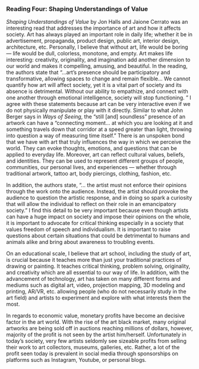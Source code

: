 ### Reading Four: Shaping Understandings of Value

*Shaping Understandings of Value* by Jon Halls and Jaione Cerrato was an interesting read that addresses the importance of art and how it affects society. Art has always played an important role in daily life; whether it be in advertisement, propaganda, product design, public art, interior design, architecture, etc. Personally, I believe that without art, life would be boring — life would be dull, colorless, monotone, and empty. Art makes life interesting: creativity, originality, and imagination add another dimension to our world and makes it compelling, amusing, and beautiful. In the reading, the authors state that “...art’s presence should be participatory and transformative, allowing spaces to change and remain flexible… We cannot quantify how art will affect society, yet it is a vital part of society and its absence is detrimental. Without our ability to empathize, and connect with one another through emotional intelligence, society will stop functioning. ” I agree with these statements because art can be very interactive even if we do not physically manipulate or play with it directly. Similar to what John Berger says in *Ways of Seeing*, the “still [and] soundless” presence of an artwork can have a “connecting moment… at which you are looking at it and something travels down that corridor at a speed greater than light, throwing into question a way of measuring time itself.” There is an unspoken bond that we have with art that truly influences the way in which we perceive the world. They can evoke thoughts, emotions, and questions that can be applied to everyday life. Moreover, art can reflect cultural values, beliefs, and identities. They can be used to represent different groups of people, communities, our personal lives, and experiences — whether through traditional artwork, tattoo art, body piercings, clothing, fashion, etc.  

In addition, the authors state, “... the artist must not enforce their opinions through the work onto the audience. Instead, the artist should provoke the audience to question the artistic response, and in doing so spark a curiosity that will allow the individual to reflect on their role in an emancipatory society.” I find this detail to be very important because even though artists can have a huge impact on society and impose their opinions on the whole, it is important to advocate for critical thinking especially in a society that values freedom of speech and individualism. It is important to raise questions about certain situations that could be detrimental to humans and animals alike and bring about awareness to troubling events. 

On an educational scale, I believe that art school, including the study of art, is crucial because it teaches more than just your traditional practices of drawing or painting. It teaches critical thinking, problem solving, originality, and creativity which are all essential to our way of life. In addition, with the advancement of technology, art has taken on many different forms and mediums such as digital art, video, projection mapping, 3D modeling and printing, AR/VR, etc. allowing people (who do not necessarily study in the art field) and artists to experiment and explore with what interests them the most. 
	
In regards to economic value, monetary profits have become an decisive factor in the art world. With the rise of the art black market, many original artworks are being sold off in auctions reaching millions of dollars, however, majority of the profit is not seen by the artist him/herself. Unfortunately in today’s society, very few artists seldomly see sizeable profits from selling their work to art collectors, museums, galleries, etc. Rather, a lot of the profit seen today is prevalent in social media through sponsorships on platforms such as Instagram, Youtube, or personal blogs.
